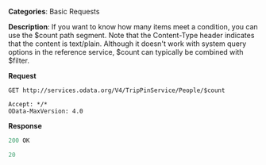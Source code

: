 **Categories**: Basic Requests

**Description**: If you want to know how many items meet a condition, you can use the $count path segment. Note that the Content-Type header indicates that the content is text/plain. Although it doesn't work with system query options in the reference service, $count can typically be combined with $filter.

**Request**

```
GET http://services.odata.org/V4/TripPinService/People/$count

Accept: */*
OData-MaxVersion: 4.0

```

**Response**

```js
200 OK

20
```